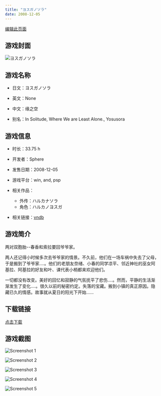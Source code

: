 ```yaml
---
title: "ヨスガノソラ"
date: 2008-12-05
---
```

[编辑此页面](https://github.com/ACG-3/ADV3-source/blob/main/source/_posts/games/%E3%83%A8%E3%82%B9%E3%82%AC%E3%83%8E%E3%82%BD%E3%83%A9.md)

## 游戏封面

![ヨスガノソラ](https%3A//pan.timero.xyz/onedrive/img_lib_001/%E3%83%A8%E3%82%B9%E3%82%AC%E3%83%8E%E3%82%BD%E3%83%A9_cover.avif)


## 游戏名称

- 日文：ヨスガノソラ
- 英文：None
- 中文：缘之空

- 别名：In Solitude, Where We are Least Alone., Yosusora


## 游戏信息

- 时长：33.75 h
- 开发者：Sphere
- 发售日期：2008-12-05
- 游戏平台：win, and, psp
- 相关作品：
   - 外传：ハルカナソラ
   - 角色：ハルカノヨスガ

- 相关链接：[vndb](https://vndb.org/v1194)


## 游戏简介

两对双胞胎--春香和索拉要回爷爷家。

两人还记得小时候多次去爷爷家的情景。不久前，他们在一场车祸中失去了父母，于是搬到了爷爷家....。他们的老朋友奈绪、小春的同学凉平、邻近神社的巫女阿基拉、阿基拉的好友和叶、课代表小梢都来欢迎他们。

一切都没有改变。美好的回忆和寂静的气氛抚平了悲伤....。然而，平静的生活渐渐发生了变化....。很久以前的秘密约定。失落的宝藏。搬到小镇的真正原因。隐藏已久的情感。故事就从夏日的阳光下开始......


## 下载链接

[点击下载](https://pan.timero.xyz/onedrive/adv_lib_001/%E3%83%A8%E3%82%B9%E3%82%AC%E3%83%8E%E3%82%BD%E3%83%A9)


## 游戏截图


![Screenshot 1](https%3A//pan.timero.xyz/onedrive/img_lib_001/%E3%83%A8%E3%82%B9%E3%82%AC%E3%83%8E%E3%82%BD%E3%83%A9_Screenshot_1.avif)

![Screenshot 2](https%3A//pan.timero.xyz/onedrive/img_lib_001/%E3%83%A8%E3%82%B9%E3%82%AC%E3%83%8E%E3%82%BD%E3%83%A9_Screenshot_2.avif)

![Screenshot 3](https%3A//pan.timero.xyz/onedrive/img_lib_001/%E3%83%A8%E3%82%B9%E3%82%AC%E3%83%8E%E3%82%BD%E3%83%A9_Screenshot_3.avif)

![Screenshot 4](https%3A//pan.timero.xyz/onedrive/img_lib_001/%E3%83%A8%E3%82%B9%E3%82%AC%E3%83%8E%E3%82%BD%E3%83%A9_Screenshot_4.avif)

![Screenshot 5](https%3A//pan.timero.xyz/onedrive/img_lib_001/%E3%83%A8%E3%82%B9%E3%82%AC%E3%83%8E%E3%82%BD%E3%83%A9_Screenshot_5.avif)

